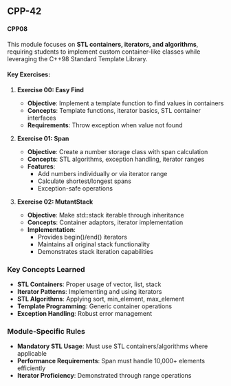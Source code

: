 ## CPP-42

#### CPP08
This module focuses on **STL containers, iterators, and algorithms**, requiring students to implement custom container-like classes while leveraging the C++98 Standard Template Library.

#### Key Exercises:

1. **Exercise 00: Easy Find**
   - **Objective**: Implement a template function to find values in containers
   - **Concepts**: Template functions, iterator basics, STL container interfaces
   - **Requirements**: Throw exception when value not found

2. **Exercise 01: Span**
   - **Objective**: Create a number storage class with span calculation
   - **Concepts**: STL algorithms, exception handling, iterator ranges
   - **Features**:
     - Add numbers individually or via iterator range
     - Calculate shortest/longest spans
     - Exception-safe operations

3. **Exercise 02: MutantStack**
   - **Objective**: Make std::stack iterable through inheritance
   - **Concepts**: Container adaptors, iterator implementation
   - **Implementation**:
     - Provides begin()/end() iterators
     - Maintains all original stack functionality
     - Demonstrates stack iteration capabilities

### Key Concepts Learned
- **STL Containers**: Proper usage of vector, list, stack
- **Iterator Patterns**: Implementing and using iterators
- **STL Algorithms**: Applying sort, min_element, max_element
- **Template Programming**: Generic container operations
- **Exception Handling**: Robust error management

### Module-Specific Rules
- **Mandatory STL Usage**: Must use STL containers/algorithms where applicable
- **Performance Requirements**: Span must handle 10,000+ elements efficiently
- **Iterator Proficiency**: Demonstrated through range operations
